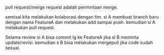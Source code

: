 pull request/merge request adalah permintaan merge.

semisal kita melakukan kolaborasi dengan tim. si A membuat branch baru dengan nama FeatureA dan melakukan add sampai push. kemudian si A melakukan pull request.

Selama review si A bisa commit lg ke FeatureA jika si B meminta update/revisi. kemudian s B bisa melakukan mergepull jika code sudah sesuai.